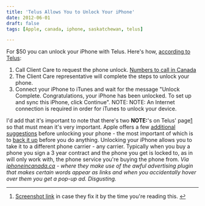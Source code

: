 ```yaml
---
title: 'Telus Allows You to Unlock Your iPhone'
date: 2012-06-01
draft: false
tags: [Apple, canada, iphone, saskatchewan, telus]

---
```


For $50 you can unlock your iPhone with Telus. Here's how, [according to Telus](http://www.telusmobility.com/en/SK/Unlock-Device/unlocking_your_device.shtml):

1.  Call Client Care to request the phone unlock. [Numbers to call in Canada](http://telus.com/call.html)
2.  The Client Care representative will complete the steps to unlock your phone.
3.  Connect your iPhone to iTunes and wait for the message "Unlock Complete. Congratulations, your iPhone has been unlocked. To set up and sync this iPhone, click Continue". NOTE: NOTE: An Internet connection is required in order for iTunes to unlock your device.

I'd add that it's important to note that there's two **NOTE:**'s on Telus' page[1](#fn-20465:1) so that must mean it's very important. Apple offers a few [additional suggestions](http://support.apple.com/kb/HT5014?viewlocale=en_US&locale=en_US) before unlocking your phone - the most important of which is to [back it up](http://support.apple.com/kb/HT1766) before you do anything. Unlocking your iPhone allows you to take it to a different phone carrier - any carrier. Typically when you buy a phone you sign a 3 year contract and the phone you get is locked to, as in will only work with, the phone service you're buying the phone from. _Via [iphoneincanada.ca](http://www.iphoneincanada.ca/carriers/telus-carriers/how-to-unlock-your-iphone-with-telus/) - where they make use of the awful advertising plugin that makes certain words appear as links and when you accidentally hover over them you get a pop-up ad. Disgusting._

* * *

1.  [Screenshot link](http://l.ssktn.com/bFwb) in case they fix it by the time you're reading this. [↩](#fnref-20465:1)